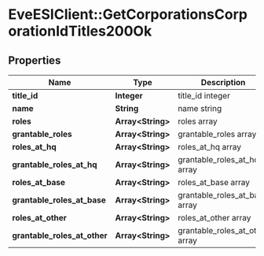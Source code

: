 # EveESIClient::GetCorporationsCorporationIdTitles200Ok

## Properties
Name | Type | Description | Notes
------------ | ------------- | ------------- | -------------
**title_id** | **Integer** | title_id integer | [optional] 
**name** | **String** | name string | [optional] 
**roles** | **Array&lt;String&gt;** | roles array | [optional] 
**grantable_roles** | **Array&lt;String&gt;** | grantable_roles array | [optional] 
**roles_at_hq** | **Array&lt;String&gt;** | roles_at_hq array | [optional] 
**grantable_roles_at_hq** | **Array&lt;String&gt;** | grantable_roles_at_hq array | [optional] 
**roles_at_base** | **Array&lt;String&gt;** | roles_at_base array | [optional] 
**grantable_roles_at_base** | **Array&lt;String&gt;** | grantable_roles_at_base array | [optional] 
**roles_at_other** | **Array&lt;String&gt;** | roles_at_other array | [optional] 
**grantable_roles_at_other** | **Array&lt;String&gt;** | grantable_roles_at_other array | [optional] 


